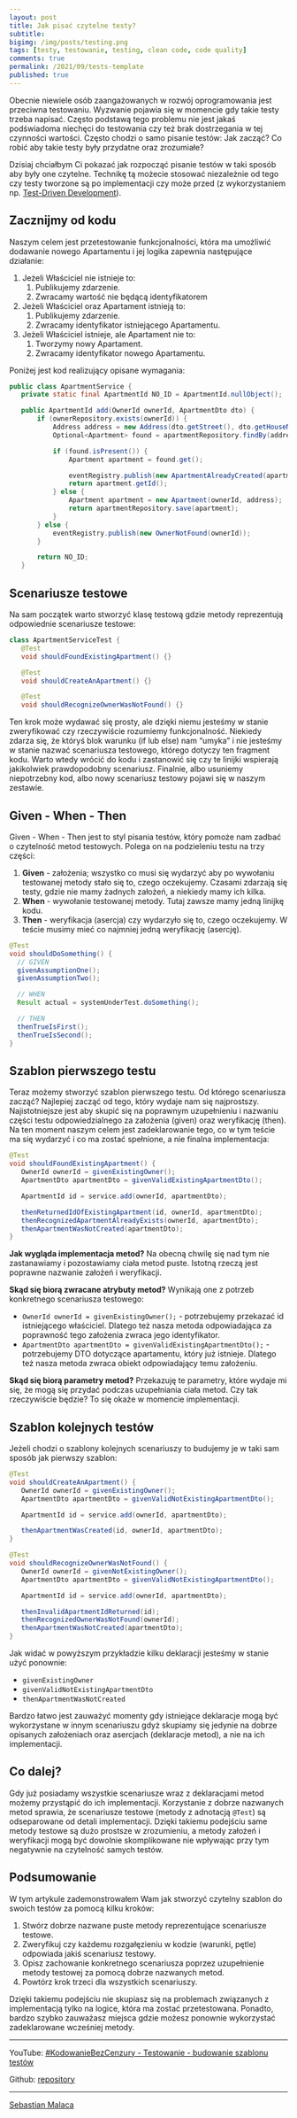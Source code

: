 ```yaml
---
layout: post
title: Jak pisać czytelne testy?
subtitle: 
bigimg: /img/posts/testing.png
tags: [testy, testowanie, testing, clean code, code quality]
comments: true
permalink: /2021/09/tests-template
published: true
---
```


Obecnie niewiele osób zaangażowanych w rozwój oprogramowania jest przeciwna testowaniu. 
Wyzwanie pojawia się w momencie gdy takie testy trzeba napisać. 
Często podstawą tego problemu nie jest jakaś podświadoma niechęci do testowania czy też 
brak dostrzegania w tej czynności wartości. Często chodzi o samo pisanie testów: 
Jak zacząć? Co robić aby takie testy były przydatne oraz zrozumiałe?

Dzisiaj chciałbym Ci pokazać jak rozpocząć pisanie testów w taki sposób aby były one czytelne. 
Technikę tą możecie stosować niezależnie od tego czy testy tworzone są po implementacji 
czy może przed (z wykorzystaniem np. [Test-Driven Development](https://www.youtube.com/watch?v=yiPcPJeTbik&t=46s)).

## Zacznijmy od kodu
Naszym celem jest przetestowanie funkcjonalności, która ma umożliwić dodawanie nowego Apartamentu
i jej logika zapewnia następujące działanie:
1. Jeżeli Właściciel nie istnieje to:
   1. Publikujemy zdarzenie. 
   2. Zwracamy wartość nie będącą identyfikatorem 
2. Jeżeli Właściciel oraz Apartament istnieją to:
   1. Publikujemy zdarzenie.
   2. Zwracamy identyfikator istniejącego Apartamentu. 
3. Jeżeli Właściciel istnieje, ale Apartament nie to:
   1. Tworzymy nowy Apartament. 
   2. Zwracamy identyfikator nowego Apartamentu.

Poniżej jest kod realizujący opisane wymagania:
```java
public class ApartmentService {
   private static final ApartmentId NO_ID = ApartmentId.nullObject();

   public ApartmentId add(OwnerId ownerId, ApartmentDto dto) {
       if (ownerRepository.exists(ownerId)) {
           Address address = new Address(dto.getStreet(), dto.getHouseNumber(), dto.getApartmentNumber(), dto.getCity(), dto.getCountry());
           Optional<Apartment> found = apartmentRepository.findBy(address);

           if (found.isPresent()) {
               Apartment apartment = found.get();

               eventRegistry.publish(new ApartmentAlreadyCreated(apartment.getId(), dto.getStreet(), dto.getHouseNumber(), dto.getApartmentNumber(), dto.getCity(), dto.getCountry()));
               return apartment.getId();
           } else {
               Apartment apartment = new Apartment(ownerId, address);
               return apartmentRepository.save(apartment);
           }
       } else {
           eventRegistry.publish(new OwnerNotFound(ownerId));
       }

       return NO_ID;
   }
```
## Scenariusze testowe
Na sam początek warto stworzyć klasę testową gdzie metody reprezentują odpowiednie scenariusze testowe:
```java
class ApartmentServiceTest {
   @Test
   void shouldFoundExistingApartment() {}

   @Test
   void shouldCreateAnApartment() {}

   @Test
   void shouldRecognizeOwnerWasNotFound() {}
```
Ten krok może wydawać się prosty, ale dzięki niemu jesteśmy w stanie zweryfikować czy 
rzeczywiście rozumiemy funkcjonalność. Niekiedy zdarza się, że któryś blok warunku (if lub else) 
nam “umyka” i nie jesteśmy w stanie nazwać scenariusza testowego, 
którego dotyczy ten fragment kodu. Warto wtedy wrócić do kodu i zastanowić się czy te 
linijki wspierają jakikolwiek prawdopodobny scenariusz. Finalnie, albo usuniemy niepotrzebny kod,
albo  nowy scenariusz testowy pojawi się w naszym zestawie.

## Given - When - Then
Given - When - Then jest to styl pisania testów, który pomoże nam zadbać o czytelność metod 
testowych. Polega on na podzieleniu testu na trzy części:
1. **Given** - założenia; wszystko co musi się wydarzyć aby po wywołaniu testowanej metody stało się to, czego oczekujemy. Czasami zdarzają się testy, gdzie nie mamy żadnych założeń, a niekiedy mamy ich kilka.
2. **When** - wywołanie testowanej metody. Tutaj zawsze mamy jedną linijkę kodu.
3. **Then** - weryfikacja (asercja) czy wydarzyło się to, czego oczekujemy. W teście musimy mieć co najmniej jedną weryfikację (asercję).
```java
@Test
void shouldDoSomething() {
  // GIVEN
  givenAssumptionOne();
  givenAssumptionTwo();

  // WHEN
  Result actual = systemUnderTest.doSomething();

  // THEN
  thenTrueIsFirst();
  thenTrueIsSecond();
}
```

## Szablon pierwszego testu
Teraz możemy stworzyć szablon pierwszego testu. Od którego scenariusza zacząć? 
Najlepiej zacząć od tego, który wydaje nam się najprostszy. 
Najistotniejsze jest aby skupić się na poprawnym uzupełnieniu i nazwaniu części testu odpowiedzialnego
za założenia (given) oraz weryfikację (then). Na ten moment naszym celem jest
zadeklarowanie tego, co w tym teście ma się wydarzyć i co ma zostać spełnione, 
a nie finalna implementacja:
```java
@Test
void shouldFoundExistingApartment() {
   OwnerId ownerId = givenExistingOwner();
   ApartmentDto apartmentDto = givenValidExistingApartmentDto();

   ApartmentId id = service.add(ownerId, apartmentDto);

   thenReturnedIdOfExistingApartment(id, ownerId, apartmentDto);
   thenRecognizedApartmentAlreadyExists(ownerId, apartmentDto);
   thenApartmentWasNotCreated(apartmentDto);
}
```
**Jak wygląda implementacja metod?** Na obecną chwilę się nad tym nie zastanawiamy i pozostawiamy ciała metod puste. Istotną rzeczą jest poprawne nazwanie założeń i weryfikacji.

**Skąd się biorą zwracane atrybuty metod?** Wynikają one z potrzeb konkretnego scenariusza testowego:
- ```OwnerId ownerId = givenExistingOwner();``` - potrzebujemy przekazać id istniejącego właściciel. Dlatego też nasza metoda odpowiadająca za poprawność tego założenia zwraca jego identyfikator.
- ```ApartmentDto apartmentDto = givenValidExistingApartmentDto();``` - potrzebujemy DTO dotyczące apartamentu, który już istnieje. Dlatego też nasza metoda zwraca obiekt odpowiadający temu założeniu.

**Skąd się biorą parametry metod?** Przekazuję te parametry, które wydaje mi się, że mogą się przydać podczas uzupełniania ciała metod. Czy tak rzeczywiście będzie? To się okaże w momencie implementacji.

## Szablon kolejnych testów
Jeżeli chodzi o szablony kolejnych scenariuszy to budujemy je w taki sam sposób jak pierwszy szablon:
```java
@Test
void shouldCreateAnApartment() {
   OwnerId ownerId = givenExistingOwner();
   ApartmentDto apartmentDto = givenValidNotExistingApartmentDto();

   ApartmentId id = service.add(ownerId, apartmentDto);

   thenApartmentWasCreated(id, ownerId, apartmentDto);
}

@Test
void shouldRecognizeOwnerWasNotFound() {
   OwnerId ownerId = givenNotExistingOwner();
   ApartmentDto apartmentDto = givenValidNotExistingApartmentDto();

   ApartmentId id = service.add(ownerId, apartmentDto);

   thenInvalidApartmentIdReturned(id);
   thenRecognizedOwnerWasNotFound(ownerId);
   thenApartmentWasNotCreated(apartmentDto);
}
```
Jak widać w powyższym przykładzie kilku deklaracji jesteśmy w stanie użyć ponownie:
- ```givenExistingOwner``` 
- ```givenValidNotExistingApartmentDto``` 
- ```thenApartmentWasNotCreated```

Bardzo łatwo jest zauważyć momenty gdy istniejące deklaracje mogą być wykorzystane w innym scenariuszu gdyż skupiamy się jedynie na dobrze opisanych założeniach oraz asercjach (deklaracje metod), a nie na ich implementacji.

## Co dalej?
Gdy już posiadamy wszystkie scenariusze wraz z deklaracjami metod możemy przystąpić do ich implementacji. 
Korzystanie z dobrze nazwanych metod sprawia, że scenariusze testowe (metody z adnotacją ```@Test```) 
są odseparowane od detali implementacji. Dzięki takiemu podejściu same metody testowe są dużo prostsze
w zrozumieniu, a metody założeń i weryfikacji mogą być dowolnie skomplikowane nie wpływając przy tym negatywnie 
na czytelność samych testów.

## Podsumowanie
W tym artykule zademonstrowałem Wam jak stworzyć czytelny szablon do swoich testów za pomocą kilku kroków:
1. Stwórz dobrze nazwane puste metody reprezentujące scenariusze testowe.
2. Zweryfikuj czy każdemu rozgałęzieniu w kodzie (warunki, pętle) odpowiada jakiś scenariusz testowy.
3. Opisz zachowanie konkretnego scenariusza poprzez uzupełnienie metody testowej za pomocą dobrze nazwanych metod.
4. Powtórz krok trzeci dla wszystkich scenariuszy.

Dzięki takiemu podejściu nie skupiasz się na problemach związanych z implementacją tylko na logice, która ma zostać przetestowana. Ponadto, bardzo szybko zauważasz miejsca gdzie możesz ponownie wykorzystać zadeklarowane wcześniej metody.

---------------
YouTube: [#KodowanieBezCenzury - Testowanie - budowanie szablonu testów](https://www.youtube.com/watch?v=_MOK258eho0)

Github: [repository](https://github.com/KodowanieBezCenzury/testing-tips/tree/master/tests-template)

---------------
[Sebastian Malaca](https://www.linkedin.com/in/sebastian-malaca-3206004b/)
